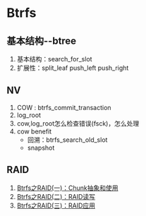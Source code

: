 # Btrfs

## 基本结构--btree
1. 基本结构：search_for_slot
2. 扩展性：split_leaf  push_left push_right

## NV
1. COW : btrfs_commit_transaction
2. log_root
3. cow,log_root怎么检查错误(fsck)，怎么处理
4. cow benefit
	- 回溯：btrfs_search_old_slot
	- snapshot

## RAID
1. [Btrfs之RAID(一)：Chunk抽象和使用](./btrfs_raid1.html)
2. [Btrfs之RAID(二)：RAID读写](./btrfs_raid2.html)
3. [Btrfs之RAID(三)：RAID应用](./btrfs_raid3.html)
